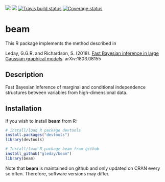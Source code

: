 [![](https://cranlogs.r-pkg.org/badges/beam)](https://cran.r-project.org/package=beam)
[![](https://cranlogs.r-pkg.org/badges/grand-total/beam)](https://cran.r-project.org/package=beam)
[![Travis build status](https://travis-ci.org/gleday/beam.svg?branch=master)](https://travis-ci.org/gleday/beam)
[![Coverage status](https://codecov.io/gh/gleday/beam/branch/master/graph/badge.svg)](https://codecov.io/github/gleday/beam?branch=master)

# beam

This R package implements the method described in

Leday, G.G.R. and Richardson, S. (2018). [Fast Bayesian inference in large Gaussian graphical models](https://arxiv.org/abs/1803.08155). arXiv:1803.08155

## Description

Fast Bayesian inference of marginal and conditional independence structures between variables from high-dimensional data.

## Installation

If you wish to install **beam** from R:

```R
# Install/load R package devtools
install.packages("devtools")
library(devtools)

# Install/load R package beam from github
install_github("gleday/beam")
library(beam)
```

Note that **beam** is maintained on github and only updated on CRAN every so often.
Therefore, software versions may differ.
